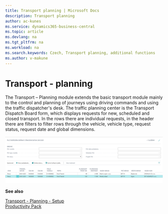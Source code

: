 ```yaml
---
title: Transport planning | Microsoft Docs
description: Transport planning
author: ac-kunes
ms.service: dynamics365-business-central
ms.topic: article
ms.devlang: na
ms.tgt_pltfrm: na
ms.workload: na
ms.search.keywords: Czech, Transport planning, additional functions
ms.author: v-makune
---
```

# Transport - planning

The Transport – Planning module extends the basic transport module mainly to the control and planning of journeys using driving commands and using the traffic dispatcher's desk.
The traffic planning center is the Transport Dispatch Board form, which displays requests for new, scheduled and closed transport. In the rows there are individual requests, in the header there are filters to filter rows through the vehicle, vehicle type, request status, request date and global dimensions.

![Transport - Planning](media/transport_planing.png "Transport - Planning")

**See also**

[Transport - Planning - Setup](ac-transport-planning-setup.md)  
[Productivity Pack](ac-productivity-pack.md)
